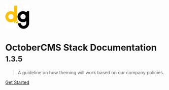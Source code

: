 <!-- _coverpage.md -->

![logo](_media/logo.png)

# OctoberCMS Stack Documentation <small>1.3.5</small>

> A guideline on how theming will work based on our company policies. 

[Get Started](/docs/README.md)
